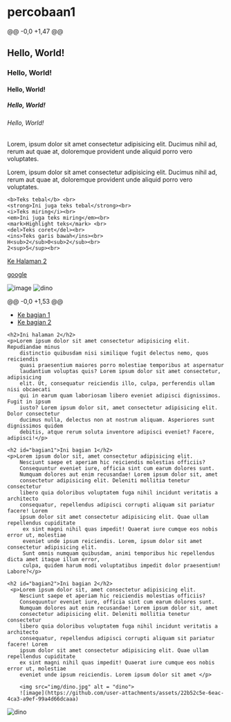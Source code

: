 # percobaan1
@@ -0,0 +1,47 @@
<!DOCTYPE html>
<html lang="en">
<head>
    <meta charset="UTF-8">
    <meta name="viewport" content="width=device-width, initial-scale=1.0">
    <title>Percobaan 1</title>
</head>
<body>
    <!--Kode dibawah ini untuk membuat heading-->
    <h2>Hello, World!</h2>
    <h3>Hello, World!</h3>
    <h4>Hello, World!</h4>
    <h5>Hello, World!</h5>
    <h6>Hello, World!</h6>

   <!--Komen ini mengomentari blok kode-->
   <p>Lorem, ipsum dolor sit amet consectetur adipisicing elit. Ducimus nihil ad, 
        rerum aut quae at, doloremque provident unde aliquid porro vero voluptates.</p>
   <!--Kode dibawah ini mematikan blok-->
   <p>Lorem, ipsum dolor sit amet consectetur adipisicing elit. Ducimus nihil ad, 
    rerum aut quae at, doloremque provident unde aliquid porro vero voluptates.</p>
    
    <b>Teks tebal</b> <br>
    <strong>Ini juga teks tebal</strong><br>
    <i>Teks miring</i><br>
    <em>Ini juga teks miring</em><br>
    <mark>Highlight teks</mark> <br>
    <del>Teks coret</del><br>
    <ins>Teks garis bawah</ins><br>
    H<sub>2</sub>0<sub>2</sub><br>
    2<sup>5</sup><br>

   <a href="halaman2.html">Ke Halaman 2</a>

   <a href="https://www.google.com" target="_blank">google</a>

   <!--<a href="halaman2.html">Ke Halaman 2</a>

  <a href="https://www.google.com/" target="_blank">Google</a>-->

   <!-- <img src="kupu.jpg" alt="HTML"> -->
   ![image](https://github.com/user-attachments/assets/4cdf943e-ce1e-4eb3-ae58-338f54ff8896)
![dino](https://github.com/user-attachments/assets/04505eae-5268-49d1-ae57-a1aa449144bf)


@@ -0,0 +1,53 @@
<!DOCTYPE html>
<html lang="en">
<head>
    <meta charset="UTF-8">
    <meta name="viewport" content="width=device-width, initial-scale=1.0">
    <title>Halaman 2</title>
</head>
<body>
    <ul>
        <li><a href="#bagian1">Ke bagian 1</a></li>
        <li><a href="#bagian2">Ke bagian 2</a></li>
    </ul>

    <h2>Ini halaman 2</h2>
    <p>Lorem ipsum dolor sit amet consectetur adipisicing elit. Repudiandae minus 
        distinctio quibusdam nisi similique fugit delectus nemo, quos reiciendis 
        quasi praesentium maiores porro molestiae temporibus at aspernatur 
        laudantium voluptas quis? Lorem ipsum dolor sit amet consectetur, adipisicing 
        elit. Ut, consequatur reiciendis illo, culpa, perferendis ullam nisi obcaecati
        qui in earum quam laboriosam libero eveniet adipisci dignissimos. Fugit in ipsum
        iusto? Lorem ipsum dolor sit, amet consectetur adipisicing elit. Dolor consectetur
        ducimus nulla, delectus non at nostrum aliquam. Asperiores sunt dignissimos quidem 
        debitis, atque rerum soluta inventore adipisci eveniet? Facere, adipisci!</p>

    <h2 id="bagian1">Ini bagian 1</h2>    
    <p>Lorem ipsum dolor sit, amet consectetur adipisicing elit. 
        Nesciunt saepe et aperiam hic reiciendis molestias officiis?
        Consequuntur eveniet iure, officia sint cum earum dolores sunt. 
        Numquam dolores aut enim recusandae! Lorem ipsum dolor sit, amet 
        consectetur adipisicing elit. Deleniti mollitia tenetur consectetur 
        libero quia doloribus voluptatem fuga nihil incidunt veritatis a architecto 
        consequatur, repellendus adipisci corrupti aliquam sit pariatur facere! Lorem 
        ipsum dolor sit amet consectetur adipisicing elit. Quae ullam repellendus cupiditate
         ex sint magni nihil quas impedit! Quaerat iure cumque eos nobis error ut, molestiae 
         eveniet unde ipsum reiciendis. Lorem, ipsum dolor sit amet consectetur adipisicing elit. 
         Sunt omnis numquam quibusdam, animi temporibus hic repellendus dicta amet itaque illum error, 
         culpa, quidem harum modi voluptatibus impedit dolor praesentium! Labore?</p>
    
    <h2 id="bagian2">Ini bagian 2</h2>    
     <p>Lorem ipsum dolor sit, amet consectetur adipisicing elit. 
        Nesciunt saepe et aperiam hic reiciendis molestias officiis?
        Consequuntur eveniet iure, officia sint cum earum dolores sunt. 
        Numquam dolores aut enim recusandae! Lorem ipsum dolor sit, amet 
        consectetur adipisicing elit. Deleniti mollitia tenetur consectetur 
        libero quia doloribus voluptatem fuga nihil incidunt veritatis a architecto 
        consequatur, repellendus adipisci corrupti aliquam sit pariatur facere! Lorem 
        ipsum dolor sit amet consectetur adipisicing elit. Quae ullam repellendus cupiditate
        ex sint magni nihil quas impedit! Quaerat iure cumque eos nobis error ut, molestiae 
        eveniet unde ipsum reiciendis. Lorem ipsum dolor sit amet </p>

        <img src="img/dino.jpg" alt = "dino">
        ![image](https://github.com/user-attachments/assets/22b52c5e-6eac-4ca3-a9ef-99a4d66dcaaa)
![dino](https://github.com/user-attachments/assets/7946bd5c-2b87-480c-a19c-0dec152f3f01)

</body>
</html>

